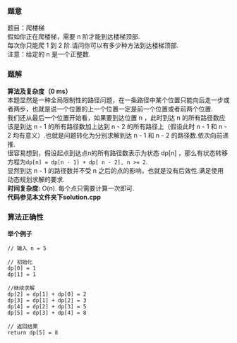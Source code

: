 ### 题意
题目：爬楼梯  
假如你正在爬楼梯，需要 n 阶才能到达楼梯顶部.  
每次你只能爬 1 到 2 阶.请问你可以有多少种方法到达楼梯顶部.  
注意：给定的 n 是一个正整数.  

### 题解
**算法及复杂度（0 ms）**  
本题显然是一种全局限制性的路径问题，在一条路径中某个位置只能向后走一步或者两步，也就是说一个位置的上一个位置一定是前一个位置或者前两个位置.  
我们还从最后一个位置开始看，如果要到达位置 n ，此时到达 n 的所有路径数应该是到达 n - 1 的所有路径数加上达到 n - 2 的所有路径上（假设此时 n - 1 和 n - 2 均有意义）.也就是问题转化为分别求解到达 n - 1 和 n - 2 的路径数.依次向前递推.  
很容易想到，假设起点到达点n的所有路径数表示为状态 dp[n] ，那么有状态转移方程为`dp[n] = dp[n - 1] + dp[ n - 2], n >= 2`.  
显然到达 n - 1 的路径数并不受 n 之后的点的影响，也就是没有后效性.满足使用动态规划求解的要求.  
**时间复杂度:** O(n). 每个点只需要计算一次即可.  
**代码参见本文件夹下solution.cpp**  

### 算法正确性
**举个例子**  
```
// 输入 n = 5

// 初始化
dp[0] = 1
dp[1] = 1

//继续求解
dp[2] = dp[1] + dp[0] = 2
dp[3] = dp[1] + dp[2] = 3
dp[4] = dp[2] + dp[3] = 5
dp[5] = dp[3] + dp[4] = 8

// 返回结果
return dp[5] = 8
```  
